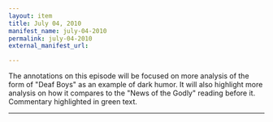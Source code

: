 ```yaml
---
layout: item
title: July 04, 2010
manifest_name: july-04-2010
permalink: july-04-2010
external_manifest_url: 

---
```

<!-- Add an essay or interpretive material below this line,
using HTML or markdown.  Do not modify this file above this line -->
The annotations on this episode will be focused on more analysis of the form of "Deaf Boys" as an example of dark humor. It will also highlight more analysis on how it compares to the "News of the Godly" reading before it. Commentary highlighted in green text. 
<hr>

